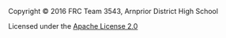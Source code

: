 Copyright &copy; 2016 FRC Team 3543, Arnprior District High School

Licensed under the [Apache License 2.0](https://www.apache.org/licenses/LICENSE-2.0)
